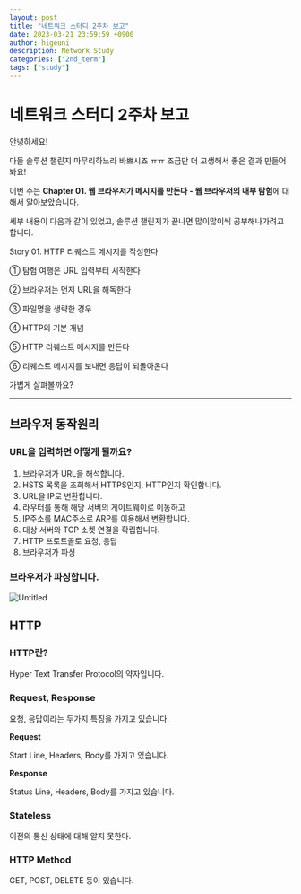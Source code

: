 ```yaml
---
layout: post
title: "네트워크 스터디 2주차 보고"
date: 2023-03-21 23:59:59 +0900
author: higeuni
description: Network Study
categories: ["2nd_term"]
tags: ["study"]
---
```


# 네트워크 스터디 2주차 보고

안녕하세요!

다들 솔루션 챌린지 마무리하느라 바쁘시죠 ㅠㅠ 조금만 더 고생해서 좋은 결과 만들어봐요!

이번 주는 **Chapter 01. 웹 브라우저가 메시지를 만든다 - 웹 브라우저의 내부 탐험**에 대해서 알아보았습니다.

세부 내용이 다음과 같이 있었고, 솔루션 챌린지가 끝나면 많이많이씩 공부해나가려고 합니다.

Story 01. HTTP 리퀘스트 메시지를 작성한다

① 탐험 여행은 URL 입력부터 시작한다

② 브라우저는 먼저 URL을 해독한다

③ 파일명을 생략한 경우

④ HTTP의 기본 개념

⑤ HTTP 리퀘스트 메시지를 만든다

⑥ 리퀘스트 메시지를 보내면 응답이 되돌아온다

가볍게 살펴볼까요?

---

## 브라우저 동작원리

### URL을 입력하면 어떻게 될까요?

1. 브라우저가 URL을 해석합니다.
2. HSTS 목록을 조회해서 HTTPS인지, HTTP인지 확인합니다.
3. URL을 IP로 변환합니다.
4. 라우터를 통해 해당 서버의 게이트웨이로 이동하고
5. IP주소를 MAC주소로 ARP를 이용해서 변환합니다.
6. 대상 서버와 TCP 소켓 연결을 확립합니다.
7. HTTP 프로토콜로 요청, 응답
8. 브라우저가 파싱

### 브라우저가 파싱합니다.

![Untitled](https://cdn.discordapp.com/attachments/909308714161410071/1087752036625420388/Untitled.png)

## HTTP

### HTTP란?

Hyper Text Transfer Protocol의 약자입니다.

### Request, Response

요청, 응답이라는 두가지 특징을 가지고 있습니다.

**Request**

Start Line, Headers, Body를 가지고 있습니다.

**Response**

Status Line, Headers, Body를 가지고 있습니다.

### Stateless

이전의 통신 상태에 대해 알지 못한다.

### HTTP Method

GET, POST, DELETE 등이 있습니다.
